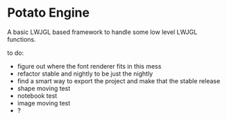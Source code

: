 # Potato Engine

A basic LWJGL based framework to handle some low level LWJGL functions.

to do:

- figure out where the font renderer fits in this mess
- refactor stable and nightly to be just the nightly
- find a smart way to export the project and make that the stable release
- shape moving test
- notebook test
- image moving test
- ?
